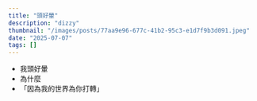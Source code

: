 ```yaml
---
title: "頭好暈"
description: "dizzy"
thumbnail: "/images/posts/77aa9e96-677c-41b2-95c3-e1d7f9b3d091.jpeg"
date: "2025-07-07"
tags: []
---
```

- 我頭好暈
- 為什麼
- 「因為我的世界為你打轉」
